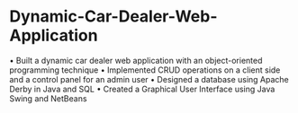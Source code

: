 # Dynamic-Car-Dealer-Web-Application
• Built a dynamic car dealer web application with an object-oriented programming technique
• Implemented CRUD operations on a client side and a control panel for an admin user
• Designed a database using Apache Derby in Java and SQL
• Created a Graphical User Interface using Java Swing and NetBeans
